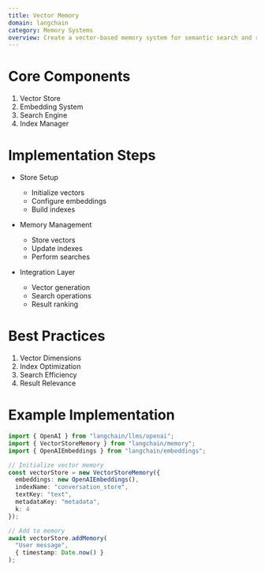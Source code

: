 ```yaml
---
title: Vector Memory
domain: langchain
category: Memory Systems
overview: Create a vector-based memory system for semantic search and retrieval.
---
```


# Core Components
1. Vector Store
2. Embedding System
3. Search Engine
4. Index Manager

# Implementation Steps
- Store Setup
  - Initialize vectors
  - Configure embeddings
  - Build indexes

- Memory Management
  - Store vectors
  - Update indexes
  - Perform searches

- Integration Layer
  - Vector generation
  - Search operations
  - Result ranking

# Best Practices
1. Vector Dimensions
2. Index Optimization
3. Search Efficiency
4. Result Relevance

# Example Implementation
```typescript
import { OpenAI } from "langchain/llms/openai";
import { VectorStoreMemory } from "langchain/memory";
import { OpenAIEmbeddings } from "langchain/embeddings";

// Initialize vector memory
const vectorStore = new VectorStoreMemory({
  embeddings: new OpenAIEmbeddings(),
  indexName: "conversation_store",
  textKey: "text",
  metadataKey: "metadata",
  k: 4
});

// Add to memory
await vectorStore.addMemory(
  "User message",
  { timestamp: Date.now() }
);
